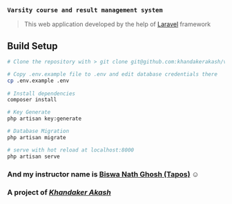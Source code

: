### `Varsity course and result management system`
 
> This web application developed by the help of [Laravel](https://laravel.com/) framework

## Build Setup

``` bash
# Clone the repository with > git clone git@github.com:khandakerakash/varsity-course-and-result-management-system.git

# Copy .env.example file to .env and edit database credentials there
cp .env.example .env
  
# Install dependencies
composer install

# Key Generate
php artisan key:generate

# Database Migration
php artisan migrate

# serve with hot reload at localhost:8000
php artisan serve
```

### And my instructor name is [Biswa Nath Ghosh (Tapos)](https://github.com/tapos007) :relaxed:

### A project of  _[Khandaker Akash](https://khandakerakash.xyz)_